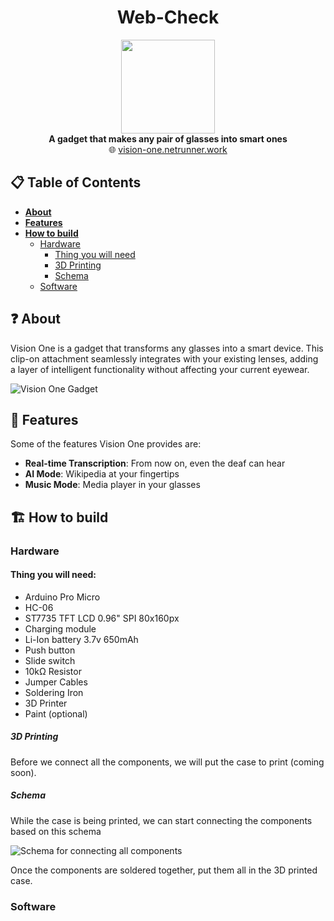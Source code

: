 <h1 align="center">Web-Check</h1>

<p align="center">
<img src="https://i.imgur.com/wsfT3lK.png" width="150"/>
<br/>
<b>A gadget that makes any pair of glasses into smart ones</b>
<br />
🌐 <a href="https://vision-one.netrunner.work/">vision-one.netrunner.work</a></b>
</p>


## 📋 Table of Contents

- **[About](#❓-about)**
- **[Features](#🔋-features)**
- **[How to build](#🏗️-how-to-build)**
  - [Hardware](#hardware)
    - [Thing you will need](#thing-you-will-need)
    - [3D Printing](#3d-printing)
    - [Schema](#schema)
  - [Software](#software)

## ❓ About

Vision One is a gadget that transforms any glasses into a smart device. This clip-on attachment seamlessly integrates with your existing lenses, adding a layer of intelligent functionality without affecting your current eyewear.

![Vision One Gadget](https://i.imgur.com/exA8xss.png)

## 🔋 Features

Some of the features Vision One provides are:

- **Real-time Transcription**: From now on, even the deaf can hear
- **AI Mode**: Wikipedia at your fingertips
- **Music Mode**: Media player in your glasses

## 🏗️ How to build
### Hardware

#### Thing you will need:
- Arduino Pro Micro
- HC-06
- ST7735 TFT LCD 0.96" SPI 80x160px
- Charging module
- Li-Ion battery 3.7v 650mAh
- Push button
- Slide switch
- 10kΩ Resistor
- Jumper Cables
- Soldering Iron
- 3D Printer
- Paint (optional)

##### 3D Printing
Before we connect all the components, we will put the case to print
(coming soon).

##### Schema
While the case is being printed, we can start connecting the components based on this schema

![Schema for connecting all components](https://imgur.com/TYIjHpO.png)

Once the components are soldered together, put them all in the 3D printed case.


### Software

